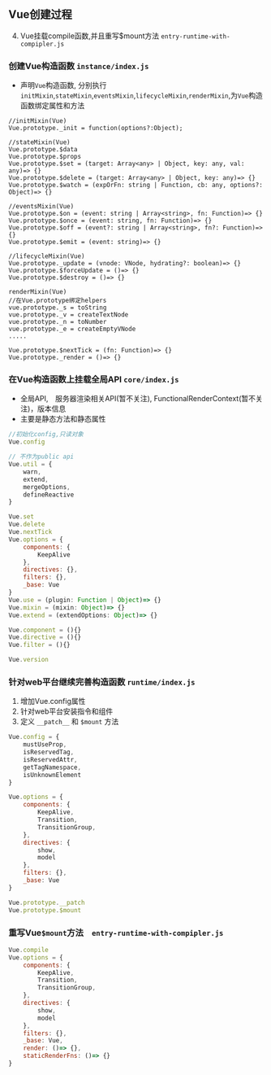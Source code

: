 ## Vue创建过程

4. Vue挂载compile函数,并且重写$mount方法 `entry-runtime-with-compipler.js`

###  创建Vue构造函数 `instance/index.js`
* 声明`Vue`构造函数, 分别执行 `initMixin`,`stateMixin`,`eventsMixin`,`lifecycleMixin`,`renderMixin`,为`Vue`构造函数绑定属性和方法
```
//initMixin(Vue)
Vue.prototype._init = function(options?:Object);

//stateMixin(Vue)
Vue.prototype.$data
Vue.prototype.$props
Vue.prototype.$set = (target: Array<any> | Object, key: any, val: any)=> {}
Vue.prototype.$delete = (target: Array<any> | Object, key: any)=> {}
Vue.prototype.$watch = (expOrFn: string | Function, cb: any, options?: Object)=> {}

//eventsMixin(Vue)
Vue.prototype.$on = (event: string | Array<string>, fn: Function)=> {}
Vue.prototype.$once = (event: string, fn: Function)=> {}
Vue.prototype.$off = (event?: string | Array<string>, fn?: Function)=> {}
Vue.prototype.$emit = (event: string)=> {}

//lifecycleMixin(Vue)
Vue.prototype._update = (vnode: VNode, hydrating?: boolean)=> {}
Vue.prototype.$forceUpdate = ()=> {}
Vue.prototype.$destroy = ()=> {}

renderMixin(Vue)
//在Vue.prototype绑定helpers
vue.prototype._s = toString
vue.prototype._v = createTextNode
vue.prototype._n = toNumber
vue.prototype._e = createEmptyVNode
.....

Vue.prototype.$nextTick = (fn: Function)=> {}
Vue.prototype._render = ()=> {}
```

### 在Vue构造函数上挂载全局API  `core/index.js`
* 全局API,　服务器渲染相关API(暂不关注), FunctionalRenderContext(暂不关注)，版本信息
* 主要是静态方法和静态属性
``` javascript
//初始化config,只读对象
Vue.config

// 不作为public api
Vue.util = {
    warn,
    extend,
    mergeOptions,
    defineReactive
}

Vue.set
Vue.delete
Vue.nextTick
Vue.options = {
    components: {
        KeepAlive
    },
    directives: {},
    filters: {},
    _base: Vue
}
Vue.use = (plugin: Function | Object)=> {}
Vue.mixin = (mixin: Object)=> {}
Vue.extend = (extendOptions: Object)=> {}

Vue.component = (){}
Vue.directive = (){}
Vue.filter = (){}

Vue.version
```

### 针对web平台继续完善构造函数 `runtime/index.js` 
1. 增加Vue.config属性
2. 针对web平台安装指令和组件
3. 定义 `__patch__` 和 `$mount` 方法
``` javascript
Vue.config = {
    mustUseProp,
    isReservedTag,
    isReservedAttr,
    getTagNamespace,
    isUnknownElement
}

Vue.options = {
    components: {
        KeepAlive,
        Transition,
        TransitionGroup,
    },
    directives: {
        show,
        model
    },
    filters: {},
    _base: Vue
}

Vue.prototype.__patch
Vue.prototype.$mount
```


### 重写Vue`$mount`方法　`entry-runtime-with-compipler.js`
``` javascript
Vue.compile
Vue.options = {
    components: {
        KeepAlive,
        Transition,
        TransitionGroup,
    },
    directives: {
        show,
        model
    },
    filters: {},
    _base: Vue,
    render: ()=> {},
    staticRenderFns: ()=> {}
}
```






